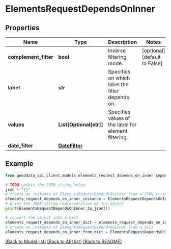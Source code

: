 # ElementsRequestDependsOnInner


## Properties

Name | Type | Description | Notes
------------ | ------------- | ------------- | -------------
**complement_filter** | **bool** | Inverse filtering mode. | [optional] [default to False]
**label** | **str** | Specifies on which label the filter depends on. | 
**values** | **List[Optional[str]]** | Specifies values of the label for element filtering. | 
**date_filter** | [**DateFilter**](DateFilter.md) |  | 

## Example

```python
from gooddata_api_client.models.elements_request_depends_on_inner import ElementsRequestDependsOnInner

# TODO update the JSON string below
json = "{}"
# create an instance of ElementsRequestDependsOnInner from a JSON string
elements_request_depends_on_inner_instance = ElementsRequestDependsOnInner.from_json(json)
# print the JSON string representation of the object
print(ElementsRequestDependsOnInner.to_json())

# convert the object into a dict
elements_request_depends_on_inner_dict = elements_request_depends_on_inner_instance.to_dict()
# create an instance of ElementsRequestDependsOnInner from a dict
elements_request_depends_on_inner_from_dict = ElementsRequestDependsOnInner.from_dict(elements_request_depends_on_inner_dict)
```
[[Back to Model list]](../README.md#documentation-for-models) [[Back to API list]](../README.md#documentation-for-api-endpoints) [[Back to README]](../README.md)


